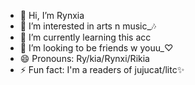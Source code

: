 - 👋 Hi, I’m Rynxia
- 👀 I’m interested in arts n music_🎶
- 🌱 I’m currently learning this acc
- 💞️ I’m looking to be friends w youu_♡
- 😄 Pronouns: Ry/kia/Rynxi/Rikia
- ⚡ Fun fact: I'm a readers of jujucat/litc✨
